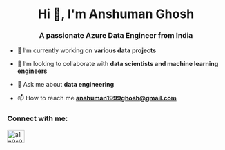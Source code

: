 <h1 align="center">Hi 👋, I'm Anshuman Ghosh</h1>
<h3 align="center">A passionate Azure Data Engineer from India</h3>

- 🔭 I’m currently working on **various data projects**

- 👯 I’m looking to collaborate with **data scientists and machine learning engineers**

- 💬 Ask me about **data engineering**

- 📫 How to reach me **anshuman1999ghosh@gmail.com**

<h3 align="left">Connect with me:</h3>
<p align="left">
<a href="https://linkedin.com/in/a1n9s9h9u" target="blank"><img align="center" src="https://raw.githubusercontent.com/rahuldkjain/github-profile-readme-generator/master/src/images/icons/Social/linked-in-alt.svg" alt="a1n9s9h9u" height="30" width="40" /></a>
</p>
